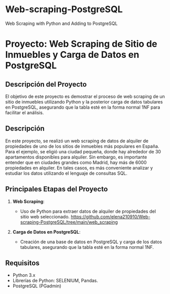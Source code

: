 # Web-scraping-PostgreSQL
Web Scraping with Python and Adding to PostgreSQL

# Proyecto: Web Scraping de Sitio de Inmuebles y Carga de Datos en PostgreSQL

## Descripción del Proyecto

El objetivo de este proyecto es demostrar el proceso de web scraping de un sitio de inmuebles utilizando Python y la posterior carga de datos tabulares en PostgreSQL, asegurando que la tabla esté en la forma normal 1NF para facilitar el análisis.

## Descripción

En este proyecto, se realizó un web scraping de datos de alquiler de propiedades de uno de los sitios de inmuebles más populares en España. Para el ejemplo, se eligió una ciudad pequeña, donde hay alrededor de 30 apartamentos disponibles para alquiler. Sin embargo, es importante entender que en ciudades grandes como Madrid, hay más de 6000 propiedades en alquiler. En tales casos, es más conveniente analizar y estudiar los datos utilizando el lenguaje de consultas SQL.

## Principales Etapas del Proyecto

1. **Web Scraping**:
   - Uso de Python para extraer datos de alquiler de propiedades del sitio web seleccionado.
     https://github.com/elena210910/Web-scraping-PostgreSQL/tree/main/web_scraping
   
2. **Carga de Datos en PostgreSQL**:
   - Creación de una base de datos en PostgreSQL y carga de los datos tabulares, asegurando que la tabla esté en la forma normal 1NF.

## Requisitos

- Python 3.x
- Librerías de Python: SELENIUM, Pandas.
- PostgreSQL (PGadmin)

